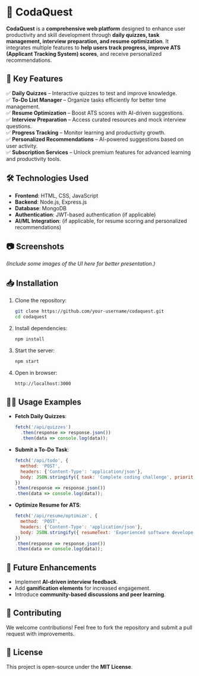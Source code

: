# 🚀 CodaQuest

**CodaQuest** is a **comprehensive web platform** designed to enhance user productivity and skill development through **daily quizzes, task management, interview preparation, and resume optimization**. It integrates multiple features to **help users track progress, improve ATS (Applicant Tracking System) scores**, and receive personalized recommendations.

## 🌟 Key Features

✅ **Daily Quizzes** – Interactive quizzes to test and improve knowledge.  
✅ **To-Do List Manager** – Organize tasks efficiently for better time management.  
✅ **Resume Optimization** – Boost ATS scores with AI-driven suggestions.  
✅ **Interview Preparation** – Access curated resources and mock interview questions.  
✅ **Progress Tracking** – Monitor learning and productivity growth.  
✅ **Personalized Recommendations** – AI-powered suggestions based on user activity.  
✅ **Subscription Services** – Unlock premium features for advanced learning and productivity tools.  

## 🛠️ Technologies Used

- **Frontend**: HTML, CSS, JavaScript  
- **Backend**: Node.js, Express.js  
- **Database**: MongoDB  
- **Authentication**: JWT-based authentication (if applicable)  
- **AI/ML Integration**: (if applicable, for resume scoring and personalized recommendations)  

## 📷 Screenshots
*(Include some images of the UI here for better presentation.)*

## 📥 Installation

1. Clone the repository:  
   ```bash
   git clone https://github.com/your-username/codaquest.git
   cd codaquest
   ```  
2. Install dependencies:  
   ```bash
   npm install
   ```  
3. Start the server:  
   ```bash
   npm start
   ```  
4. Open in browser:  
   ```bash
   http://localhost:3000
   ```  

## 🧑‍💻 Usage Examples

- **Fetch Daily Quizzes**:
  ```javascript
  fetch('/api/quizzes')
    .then(response => response.json())
    .then(data => console.log(data));
  ```

- **Submit a To-Do Task**:
  ```javascript
  fetch('/api/todo', {
    method: 'POST',
    headers: {'Content-Type': 'application/json'},
    body: JSON.stringify({ task: 'Complete coding challenge', priority: 'High' })
  })
  .then(response => response.json())
  .then(data => console.log(data));
  ```

- **Optimize Resume for ATS**:
  ```javascript
  fetch('/api/resume/optimize', {
    method: 'POST',
    headers: {'Content-Type': 'application/json'},
    body: JSON.stringify({ resumeText: 'Experienced software developer with expertise in JavaScript and Python.' })
  })
  .then(response => response.json())
  .then(data => console.log(data));
  ```

## 📌 Future Enhancements

- Implement **AI-driven interview feedback**.  
- Add **gamification elements** for increased engagement.  
- Introduce **community-based discussions and peer learning**.  

## 🤝 Contributing

We welcome contributions! Feel free to fork the repository and submit a pull request with improvements.

## 📜 License

This project is open-source under the **MIT License**.

